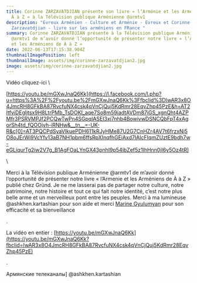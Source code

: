 ```yaml
---
title: Corinne ZARZAVATDJIAN présente son livre « l’Arménie et les Arméniens de
  À à Z » à la Télévision publique Arménienne @armtv1
description: "Evreux Arménien - Culture et Arménie - Evreux et Corinne
  Zarzavatdjian - livre sur les arméniens en FRance "
summary: Corinne ZARZAVATDJIAN présente à la Télévision publique Arménienne
  @armtv1 de m’avoir donné l’opportunité de présenter notre livre « l’Armenie
  et les Arméniens de À à Z »
date: 2022-06-13T17:15:38.904Z
thumbnailImagePosition: left
thumbnailImage: assets/img/corinne-zarzavatdjian2.jpg
image: assets/img/corinne-zarzavatdjian2.jpg
---
```

Vidéo cliquez-ici \
<!--StartFragment-->

 [https://youtu.be/mGXwJnaQ6Kk](https://l.facebook.com/l.php?u=https%3A%2F%2Fyoutu.be%2FmGXwJnaQ6Kk%3Ffbclid%3DIwAR3x8O4JmcRH8GFkBA87RvcfuNX4csk4qVnCjQuj5KdRmr28EqvZhp45PzE&h=AT2ItfviDEgljtsx9H8LtrPMb_TsDOKI_aqe7So8m59iadtAVDm87iGS_xgnQht4AZPMfr3PSRVMPJf2PCQwTwPn4SGpqlASEI3xj7nhb4BowivwDSNCQbFpT4xAgorSh4td_fQOOjyh-iRNHw&__tn__=-UK-R&c[0]=AT3PQCPdSyaVlkuePDH611kRJyHMe87U2G7CnHZr4AV7t6frzxNj5O8oJErWi9VcYfv13aB7NH1pbm6ffsRpXInqfhGEiAxd7IAIcFIqmZUztE9bdh7w-eGLiqurTg2iw2V7g_B1AgFOaLYnGX43pnhI9p54ibZef5z1lhHnn0jI6y5Oz4tR)

<!--EndFragment-->\
<!--StartFragment-->

Merci à la Télévision publique Arménienne @armtv1 de m’avoir donné l’opportunité de présenter notre livre « l’Armenie et les Arméniens de À à Z » publié chez Gründ. Je ne me lasserai pas de partager notre culture, notre patrimoine, notre histoire et tout ce qui fait notre identité, c’est notre plus belle arme et un merveilleux pont entre les peuples. Merci à ma lumineuse @ashkhen.kartashian pour son aide et merci [Marine Gyulumyan](https://www.facebook.com/Gyulumyan?__cft__[0]=AZWzzVN_WEc3VpH4Hq2XPuh_E7r_KWkMugSrLVFt0itJ3b-J0Oxq-tC_d7lNTaYF0FLNuoOFHTCKiqeB6NUHV7zUuI3kMAYYJVFtDqckGb0TPX0jxfuc3vSoZbdYqEVJnFs50fITj20SZ4BZsmPAbk0-mIPc3_3x-DWWnOuGbzeAmg&__tn__=-]K-R) pour son efficacité et sa bienveillance

.

La vidéo en entier : [https://youtu.be/mGXwJnaQ6Kk](https://youtu.be/mGXwJnaQ6Kk?fbclid=IwAR3x8O4JmcRH8GFkBA87RvcfuNX4csk4qVnCjQuj5KdRmr28EqvZhp45PzE)

.

Армянские телеканалы] @ashkhen.kartashian

<!--EndFragment-->